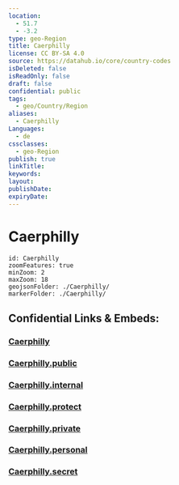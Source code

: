 ```yaml
---
location:
  - 51.7
  - -3.2
type: geo-Region
title: Caerphilly
license: CC BY-SA 4.0
source: https://datahub.io/core/country-codes
isDeleted: false
isReadOnly: false
draft: false
confidential: public
tags:
  - geo/Country/Region
aliases:
  - Caerphilly
Languages:
  - de
cssclasses:
  - geo-Region
publish: true
linkTitle:
keywords:
layout:
publishDate:
expiryDate:
---
```


# Caerphilly

```leaflet
id: Caerphilly
zoomFeatures: true 
minZoom: 2 
maxZoom: 18
geojsonFolder: ./Caerphilly/
markerFolder: ./Caerphilly/
```


## Confidential Links & Embeds: 

### [Caerphilly](/_Standards/Earth/Continent/Europe/Europe~North/UK/Wales/counties~Wales/Caerphilly.md) 

### [Caerphilly.public](/_public/Earth/Continent/Europe/Europe~North/UK/Wales/counties~Wales/Caerphilly.public.md) 

### [Caerphilly.internal](/_internal/Earth/Continent/Europe/Europe~North/UK/Wales/counties~Wales/Caerphilly.internal.md) 

### [Caerphilly.protect](/_protect/Earth/Continent/Europe/Europe~North/UK/Wales/counties~Wales/Caerphilly.protect.md) 

### [Caerphilly.private](/_private/Earth/Continent/Europe/Europe~North/UK/Wales/counties~Wales/Caerphilly.private.md) 

### [Caerphilly.personal](/_personal/Earth/Continent/Europe/Europe~North/UK/Wales/counties~Wales/Caerphilly.personal.md) 

### [Caerphilly.secret](/_secret/Earth/Continent/Europe/Europe~North/UK/Wales/counties~Wales/Caerphilly.secret.md)

